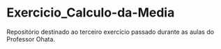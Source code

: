 # Exercicio_Calculo-da-Media
Repositório destinado ao terceiro exercício passado durante as aulas do Professor Ohata.
